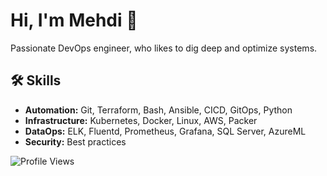 <link rel="stylesheet" href="https://cdnjs.cloudflare.com/ajax/libs/font-awesome/6.0.0-beta3/css/all.min.css">

# Hi, I'm Mehdi 👋

Passionate DevOps engineer, who likes to dig deep and optimize systems.

## 🛠 Skills

- **Automation:** Git, Terraform, Bash, Ansible, CICD, GitOps, Python
- **Infrastructure:** Kubernetes, Docker, Linux, AWS, Packer
- **DataOps:** ELK, Fluentd, Prometheus, Grafana, SQL Server, AzureML 
- **Security:** Best practices

![Profile Views](https://komarev.com/ghpvc/?username=memor24&color=blue)
